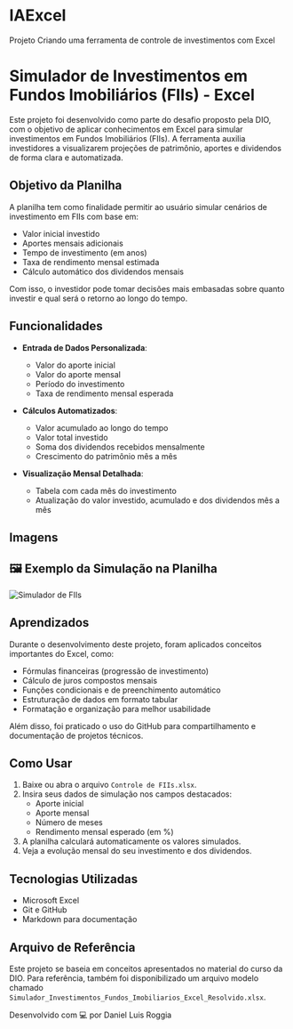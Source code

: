 # IAExcel
Projeto Criando uma ferramenta de controle de investimentos com Excel
# Simulador de Investimentos em Fundos Imobiliários (FIIs) - Excel

Este projeto foi desenvolvido como parte do desafio proposto pela DIO, com o objetivo de aplicar conhecimentos em Excel para simular investimentos em Fundos Imobiliários (FIIs). A ferramenta auxilia investidores a visualizarem projeções de patrimônio, aportes e dividendos de forma clara e automatizada.

##  Objetivo da Planilha

A planilha tem como finalidade permitir ao usuário simular cenários de investimento em FIIs com base em:
- Valor inicial investido
- Aportes mensais adicionais
- Tempo de investimento (em anos)
- Taxa de rendimento mensal estimada
- Cálculo automático dos dividendos mensais

Com isso, o investidor pode tomar decisões mais embasadas sobre quanto investir e qual será o retorno ao longo do tempo.

##  Funcionalidades

- **Entrada de Dados Personalizada**:
  - Valor do aporte inicial
  - Valor do aporte mensal
  - Período do investimento
  - Taxa de rendimento mensal esperada

- **Cálculos Automatizados**:
  - Valor acumulado ao longo do tempo
  - Valor total investido
  - Soma dos dividendos recebidos mensalmente
  - Crescimento do patrimônio mês a mês

- **Visualização Mensal Detalhada**:
  - Tabela com cada mês do investimento
  - Atualização do valor investido, acumulado e dos dividendos mês a mês

## Imagens

## 🖼️ Exemplo da Simulação na Planilha

![Simulador de FIIs](images/planilha-simulador.png)




##  Aprendizados

Durante o desenvolvimento deste projeto, foram aplicados conceitos importantes do Excel, como:
- Fórmulas financeiras (progressão de investimento)
- Cálculo de juros compostos mensais
- Funções condicionais e de preenchimento automático
- Estruturação de dados em formato tabular
- Formatação e organização para melhor usabilidade

Além disso, foi praticado o uso do GitHub para compartilhamento e documentação de projetos técnicos.

##  Como Usar

1. Baixe ou abra o arquivo `Controle de FIIs.xlsx`.
2. Insira seus dados de simulação nos campos destacados:
   - Aporte inicial
   - Aporte mensal
   - Número de meses
   - Rendimento mensal esperado (em %)
3. A planilha calculará automaticamente os valores simulados.
4. Veja a evolução mensal do seu investimento e dos dividendos.

##  Tecnologias Utilizadas

- Microsoft Excel
- Git e GitHub
- Markdown para documentação

##  Arquivo de Referência

Este projeto se baseia em conceitos apresentados no material do curso da DIO. Para referência, também foi disponibilizado um arquivo modelo chamado `Simulador_Investimentos_Fundos_Imobiliarios_Excel_Resolvido.xlsx`.



Desenvolvido com 💻 por Daniel Luis Roggia

